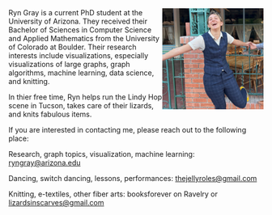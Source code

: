 <img align="right" src="Ryn_img.jpg" style="width:200px;"/>
Ryn Gray is a current PhD student at the University of Arizona. They received their Bachelor of Sciences in Computer Science and Applied Mathematics from the University of Colorado at Boulder.  Their research interests include visualizations, especially visualizations of large graphs, graph algorithms, machine learning, data science, and knitting.  

In thier free time, Ryn helps run the Lindy Hop scene in Tucson, takes care of their lizards, and knits fabulous items.

If you are interested in contacting me, please reach out to the following place:

Research, graph topics, visualization, machine learning: ryngray@arizona.edu

Dancing, switch dancing, lessons, performances: thejellyroles@gmail.com

Knitting, e-textiles, other fiber arts: booksforever on Ravelry or lizardsinscarves@gmail.com


